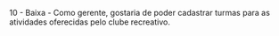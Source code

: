 10 - Baixa - Como gerente, gostaria de poder cadastrar turmas para as atividades oferecidas pelo clube recreativo.
